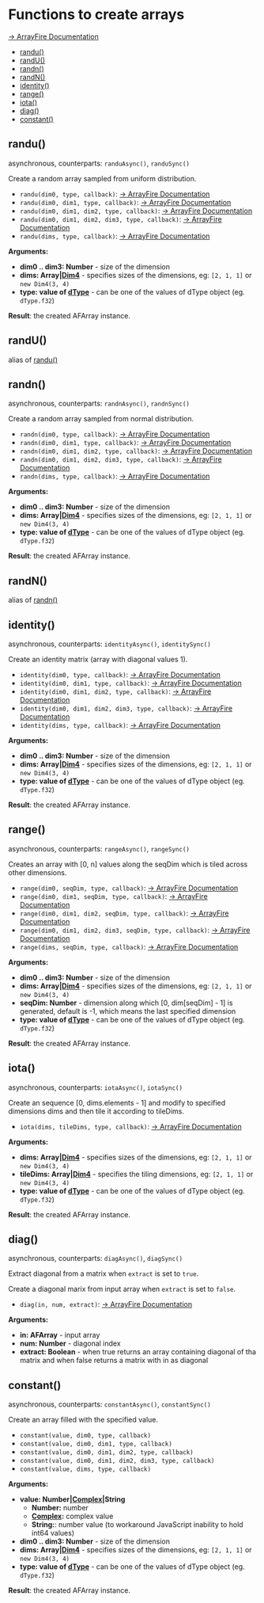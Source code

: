 # Functions to create arrays

[-> ArrayFire Documentation](http://www.arrayfire.com/docs/group__data__mat.htm)

<!-- START doctoc generated TOC please keep comment here to allow auto update -->
<!-- DON'T EDIT THIS SECTION, INSTEAD RE-RUN doctoc TO UPDATE -->

- [randu()](#randu)
- [randU()](#randu)
- [randn()](#randn)
- [randN()](#randn)
- [identity()](#identity)
- [range()](#range)
- [iota()](#iota)
- [diag()](#diag)
- [constant()](#constant)

<!-- END doctoc generated TOC please keep comment here to allow auto update -->

## randu()

asynchronous, counterparts: `randuAsync()`, `randuSync()`

Create a random array sampled from uniform distribution.

- `randu(dim0, type, callback)`: [-> ArrayFire Documentation](http://www.arrayfire.com/docs/group__data__func__randu.htm#gab3e2105aec551cb0bbcf104d437c0481)
- `randu(dim0, dim1, type, callback)`: [-> ArrayFire Documentation](http://www.arrayfire.com/docs/group__data__func__randu.htm#ga9a08025609da7db72c3a22493f85a171)
- `randu(dim0, dim1, dim2, type, callback)`: [-> ArrayFire Documentation](http://www.arrayfire.com/docs/group__data__func__randu.htm#gae0d335466e5f5a1cb821dc241804923b)
- `randu(dim0, dim1, dim2, dim3, type, callback)`: [-> ArrayFire Documentation](http://www.arrayfire.com/docs/group__data__func__randu.htm#gac05c5b2de1cfc2d763b7d2943e9deee3)
- `randu(dims, type, callback)`: [-> ArrayFire Documentation](http://www.arrayfire.com/docs/group__data__func__randu.htm#ga15a5110a447509cab9589b2ad56c5e55)

**Arguments:**

- **dim0 .. dim3: Number** - size of the dimension
- **dims: Array|[Dim4](Dim4)** - specifies sizes of the dimensions, eg: `[2, 1, 1]` or `new Dim4(3, 4)`
- **type: value of [dType](statics/#typesdtype)** - can be one of the values of dType object (eg. `dType.f32`)

**Result**: the created AFArray instance.

## randU()

alias of [randu()](#randu)

## randn()

asynchronous, counterparts: `randnAsync()`, `randnSync()`

Create a random array sampled from normal distribution.

- `randn(dim0, type, callback)`: [-> ArrayFire Documentation](http://www.arrayfire.com/docs/group__data__func__randn.htm#ga5d7b55d3d0f34d71f30a70ed7a2d928d)
- `randn(dim0, dim1, type, callback)`: [-> ArrayFire Documentation](http://www.arrayfire.com/docs/group__data__func__randn.htm#ga5fe422f8cf2acc3c6f782f9148360f6c)
- `randn(dim0, dim1, dim2, type, callback)`: [-> ArrayFire Documentation](http://www.arrayfire.com/docs/group__data__func__randn.htm#ga150fb95ddda0e37e8961254ca7afc8e5)
- `randn(dim0, dim1, dim2, dim3, type, callback)`: [-> ArrayFire Documentation](http://www.arrayfire.com/docs/group__data__func__randn.htm#ga9bc154f0bf07116ad208b2da4b71c3d8)
- `randn(dims, type, callback)`: [-> ArrayFire Documentation](http://www.arrayfire.com/docs/group__data__func__randn.htm#gae8aa1f5ec310aeb9e4cbd19d63998349)

**Arguments:**

- **dim0 .. dim3: Number** - size of the dimension
- **dims: Array|[Dim4](Dim4)** - specifies sizes of the dimensions, eg: `[2, 1, 1]` or `new Dim4(3, 4)`
- **type: value of [dType](statics/#typesdtype)** - can be one of the values of dType object (eg. `dType.f32`)

**Result**: the created AFArray instance.

## randN()

alias of [randn()](#randn)

## identity()

asynchronous, counterparts: `identityAsync()`, `identitySync()`

Create an identity matrix (array with diagonal values 1).

- `identity(dim0, type, callback)`: [-> ArrayFire Documentation](http://www.arrayfire.com/docs/group__data__func__identity.htm#ga3f69c0a0ab7ba0c8c1ee3223772234b8)
- `identity(dim0, dim1, type, callback)`: [-> ArrayFire Documentation](http://www.arrayfire.com/docs/group__data__func__identity.htm#gaff9da6e4b83772359d748a4df66ec571)
- `identity(dim0, dim1, dim2, type, callback)`: [-> ArrayFire Documentation](http://www.arrayfire.com/docs/group__data__func__identity.htm#ga405b89c8f04901d58287fd6a8f5612c3)
- `identity(dim0, dim1, dim2, dim3, type, callback)`: [-> ArrayFire Documentation](http://www.arrayfire.com/docs/group__data__func__identity.htm#ga8e6605d76748c5fff365830e1a153132)
- `identity(dims, type, callback)`: [-> ArrayFire Documentation](http://www.arrayfire.com/docs/group__data__func__identity.htm#gafd8247e22fdb50218926d5d9391fa678)

**Arguments:**

- **dim0 .. dim3: Number** - size of the dimension
- **dims: Array|[Dim4](Dim4)** - specifies sizes of the dimensions, eg: `[2, 1, 1]` or `new Dim4(3, 4)`
- **type: value of [dType](statics/#typesdtype)** - can be one of the values of dType object (eg. `dType.f32`)

**Result**: the created AFArray instance.

## range()

asynchronous, counterparts: `rangeAsync()`, `rangeSync()`

Creates an array with [0, n] values along the seqDim which is tiled across other dimensions.

- `range(dim0, seqDim, type, callback)`: [-> ArrayFire Documentation](http://www.arrayfire.com/docs/group__data__func__range.htm#ga1e2ae1f90d99f42854a19877261ac455)
- `range(dim0, dim1, seqDim, type, callback)`: [-> ArrayFire Documentation](http://www.arrayfire.com/docs/group__data__func__range.htm#ga1e2ae1f90d99f42854a19877261ac455)
- `range(dim0, dim1, dim2, seqDim, type, callback)`: [-> ArrayFire Documentation](http://www.arrayfire.com/docs/group__data__func__range.htm#ga1e2ae1f90d99f42854a19877261ac455)
- `range(dim0, dim1, dim2, dim3, seqDim, type, callback)`: [-> ArrayFire Documentation](http://www.arrayfire.com/docs/group__data__func__range.htm#ga1e2ae1f90d99f42854a19877261ac455)
- `range(dims, seqDim, type, callback)`: [-> ArrayFire Documentation](http://www.arrayfire.com/docs/group__data__func__range.htm#ga3789475e962b4c31e07c1c3bdab8498b)

**Arguments:**

- **dim0 .. dim3: Number** - size of the dimension
- **dims: Array|[Dim4](Dim4)** - specifies sizes of the dimensions, eg: `[2, 1, 1]` or `new Dim4(3, 4)`
- **seqDim: Number** - dimension along which [0, dim[seqDim] - 1] is generated, default is -1, which means the last specified dimension 
- **type: value of [dType](statics/#typesdtype)** - can be one of the values of dType object (eg. `dType.f32`)

**Result**: the created AFArray instance.

## iota()

asynchronous, counterparts: `iotaAsync()`, `iotaSync()`

Create an sequence [0, dims.elements - 1] and modify to specified dimensions dims and then tile it according to tileDims.

- `iota(dims, tileDims, type, callback)`: [-> ArrayFire Documentation](http://www.arrayfire.com/docs/group__data__func__iota.htm#ga8f7c55a54d1f93e55340f59b61662f29)

**Arguments:**

- **dims: Array|[Dim4](Dim4)** - specifies sizes of the dimensions, eg: `[2, 1, 1]` or `new Dim4(3, 4)`
- **tileDims: Array|[Dim4](Dim4)** - specifies the tiling dimensions, eg: `[2, 1, 1]` or `new Dim4(3, 4)`
- **type: value of [dType](statics/#typesdtype)** - can be one of the values of dType object (eg. `dType.f32`)

**Result**: the created AFArray instance.

## diag()

asynchronous, counterparts: `diagAsync()`, `diagSync()`

Extract diagonal from a matrix when `extract` is set to `true`. 

Create a diagonal marix from input array when `extract` is set to `false`.

- `diag(in, num, extract)`: [-> ArrayFire Documentation](http://www.arrayfire.com/docs/group__data__func__diag.htm#ga0cf9ea583e513631ed0226aa08ff60da)

**Arguments:**

- **in: AFArray** - input array
- **num: Number** - diagonal index
- **extract: Boolean** - when true returns an array containing diagonal of tha matrix and when false returns a matrix with in as diagonal

## constant()

asynchronous, counterparts: `constantAsync()`, `constantSync()`

Create an array filled with the specified value.

- `constant(value, dim0, type, callback)`
- `constant(value, dim0, dim1, type, callback)`
- `constant(value, dim0, dim1, dim2, type, callback)`
- `constant(value, dim0, dim1, dim2, dim3, type, callback)`
- `constant(value, dims, type, callback)`

**Arguments:**

- **value: Number|[Complex](Complex)|String**
    - **Number:** number
    - **[Complex](Complex):** complex value
    - **String:**: number value (to workaround JavaScript inability to hold int64 values)
- **dim0 .. dim3: Number** - size of the dimension
- **dims: Array|[Dim4](Dim4)** - specifies sizes of the dimensions, eg: `[2, 1, 1]` or `new Dim4(3, 4)`
- **type: value of [dType](statics/#typesdtype)** - can be one of the values of dType object (eg. `dType.f32`)

**Result**: the created AFArray instance.